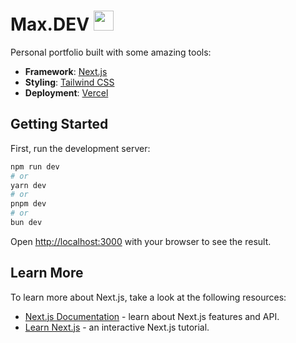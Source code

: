 # Max.DEV <img src="https://media.giphy.com/media/v1.Y2lkPTc5MGI3NjExZnZiaDdxODlsdDI4bGZrbHd0Z3oyODV3cTh1Nm0xcGFsa2EwcGQxYiZlcD12MV9pbnRlcm5hbF9naWZfYnlfaWQmY3Q9cw/8vYcVt5hnsfJnCiw5s/giphy.gif" width="32px">

Personal portfolio built with some amazing tools:

- **Framework**: [Next.js](https://nextjs.org/)
- **Styling**: [Tailwind CSS](https://tailwindcss.com)
- **Deployment**: [Vercel](https://vercel.com)

## Getting Started

First, run the development server:

```bash
npm run dev
# or
yarn dev
# or
pnpm dev
# or
bun dev
```

Open [http://localhost:3000](http://localhost:3000) with your browser to see the result.

## Learn More

To learn more about Next.js, take a look at the following resources:

- [Next.js Documentation](https://nextjs.org/docs) - learn about Next.js features and API.
- [Learn Next.js](https://nextjs.org/learn) - an interactive Next.js tutorial.